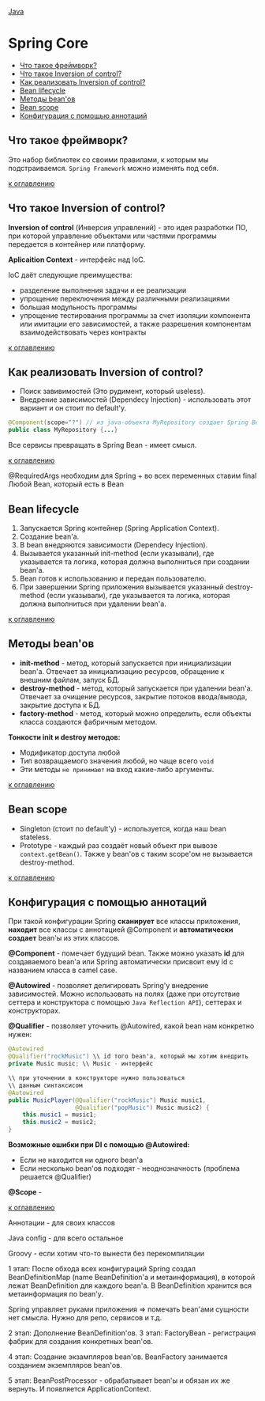 [Java](README.md)

# Spring Core
  - [Что такое фреймворк?](#что-такое-фреймворк)
  - [Что такое Inversion of control?](#что-такое-inversion-of-control)
  - [Как реализовать Inversion of control?](#как-реализовать-inversion-of-control)
  - [Bean lifecycle](#bean-lifecycle)
  - [Методы bean'ов](#методы-beanов)
  - [Bean scope](#bean-scope)
  - [Конфигурация с помощью аннотаций](#конфигурация-с-помощью-аннотаций)


## Что такое фреймворк?
Это набор библиотек со своими правилами, к которым мы подстраиваемся. `Spring Framework` можно изменять под себя.

[к оглавлению](#springcore)

## Что такое Inversion of control?
__Inversion of control__ (Инверсия управлений) - это идея разработки ПО, при которой управление объектами или частями программы передается в контейнер или платформу.

__Aplicaition Context__ - интерфейс над IoC.

IoC даёт следующие преимущества:
- разделение выполнения задачи и ее реализации
- упрощение переключения между различными реализациями
- большая модульность программы
- упрощение тестирования программы за счет изоляции компонента или имитации его зависимостей, а также разрешения компонентам взаимодействовать через контракты

[к оглавлению](#springcore)

## Как реализовать Inversion of control?
+ Поиск завивимостей (Это рудимент, который useless).
+ Внедрение зависимостей (Dependecy Injection) - использовать этот вариант и он стоит по default'у.

```java
@Component(scope="?") // из java-объекта MyRepository создает Spring Bean (базово создается singleton'ом)
public class MyRepository {...}
```

Все сервисы превращать в Spring Bean - имеет смысл.

[к оглавлению](#springcore)

@RequiredArgs необходим для Spring + во всех переменных ставим final
Любой Bean, который есть в Bean

## Bean lifecycle
1) Запускается Spring контейнер (Spring Application Context).
2) Создание bean'a.
3) В bean внедряются зависимости (Dependecy Injection).
4) Вызывается указанный init-method (если указывали), где указывается та логика, которая должна выполниться при создании bean'а.
5) Bean готов к использованию и передан пользователю.
6) При завершении Spring приложения вызывается указанный destroy-method (если указывали), где указывается та логика, которая должна выполниться при удалении bean'а.

[к оглавлению](#springcore)

## Методы bean'ов
+ __init-method__ - метод, который запускается при инициализации bean'a. Отвечает за инициализацию ресурсов, обращение к внешним файлам, запуск БД.
+ __destroy-method__ - метод, который запускается при удалении bean'а. Отвечает за очищение ресурсов, закрытие потоков ввода/вывода, закрытие доступа к БД.
+ __factory-method__ - метод, который можно определить, если объекты класса создаются фабричным методом.

__Тонкости init и destroy методов:__
+ Модификатор доступа любой
+ Тип возвращаемого значения любой, но чаще всего `void`
+ Эти методы `не принимают` на вход какие-либо аргументы.

[к оглавлению](#springcore)

## Bean scope
+ Singleton (стоит по default'у) - используется, когда наш bean stateless.
+ Prototype - каждый раз создаёт новый объект при вывозе `context.getBean()`. Также у bean'ов с таким scope'ом не вызывается destroy-method.

[к оглавлению](#springcore)

## Конфигурация с помощью аннотаций
При такой конфигурации Spring __сканирует__ все классы приложения, __находит__ все классы с аннотацией @Component и __автоматически создает__ bean'ы из этих классов.


__@Component__ - помечает будущий bean. Также можно указать __id__ для создаваемого bean'а или Spring автоматически присвоит ему id с названием класса в camel case.

__@Autowired__ - позволяет делигировать Spring'у внедрение зависимостей. Можно использовать на полях (даже при отсутствие сеттера и конструктора с помощью `Java Reflection API`), сеттерах и конструкторах.

__@Qualifier__ - позволяет уточнить @Autowired, какой bean нам конкретно нужен:
```java
@Autowired
@Qualifier("rockMusic") \\ id того bean'а, который мы хотим внедрить
private Music music; \\ Music - интерфейс

\\ при уточнении в конструкторе нужно пользоваться
\\ данным синтаксисом
@Autowired
public MusicPlayer(@Qualifier("rockMusic") Music music1,
                   @Qualifier("popMusic") Music music2) {
    this.music1 = music1;
    this.music2 = music2;
}
```

__Возможные ошибки при DI с помощью @Autowired:__
- Если не находится ни одного bean'а
- Если несколько bean'ов подходят - неоднозначность (проблема решается @Qualifier)

__@Scope__ -

[к оглавлению](#springcore)

Аннотации - для своих классов

Java config - для всего остальное

Groovy - если хотим что-то вынести без перекомпиляции

1 этап:
После обхода всех конфигураций Spring создал BeanDefinitionMap (name BeanDefinition'а и метаинформация), в которой лежат BeanDefinition для каждого bean'а. В BeanDefinition хранится вся метаинформация по bean'у.

Spring управляет руками приложения => помечать bean'ами сущности нет смысла. Нужно для репо, сервисов и т.д.

2 этап: Дополнение BeanDefinition'ов.
3 этап: FactoryBean - регистрация фабрик для создания конкретных bean'ов.

4 этап: Создание экзампляров bean'ов.
BeanFactory занимается созданием экземпляров bean'ов.

5 этап: BeanPostProcessor - обрабатывает bean'ы и обязан их же вернуть. И появляется ApplicationContext.


